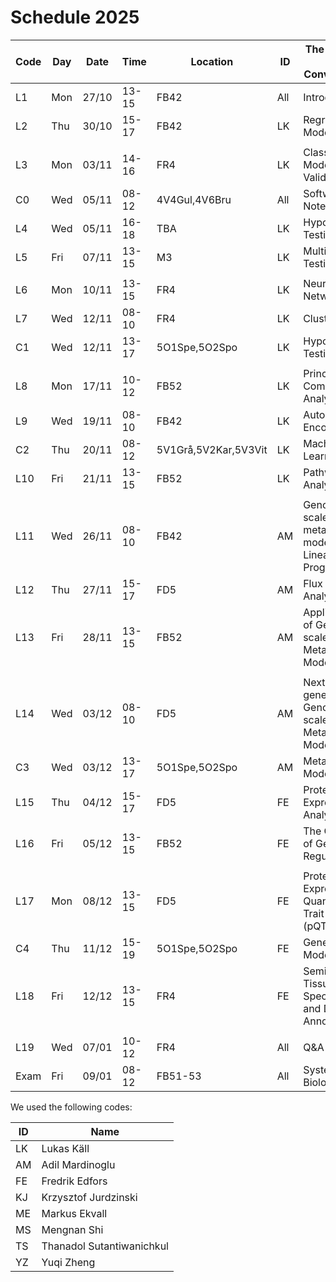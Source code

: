 # Schedule 2025

| Code | Day | Date | Time | Location | ID | The topic of the Convocation |
|------|-----|------|------|----------|----|---------------------------------|
| L1 | Mon | 27/10 | 13-15 | FB42 | All | Introduction |
| L2 | Thu | 30/10 | 15-17 | FB42 | LK | Regression Models |
| |  |  |  |  |  |  |
| L3 | Mon | 03/11 | 14-16 | FR4 | LK | Classification Models;   Validation |
| C0 | Wed | 05/11 | 08-12 | 4V4Gul,4V6Bru | All | Software and Notebooks |
| L4 | Wed | 05/11 | 16-18 | TBA | LK | Hypothesis Testing |
| L5 | Fri | 07/11 | 13-15 | M3 | LK | Multiple Testing |
| | | | | | | |
| L6 | Mon | 10/11 | 13-15 | FR4 | LK | Neural Networks |
| L7 | Wed | 12/11 | 08-10 | FR4 | LK | Clustering |
| C1 | Wed | 12/11 | 13-17 | 5O1Spe,5O2Spo | LK | Hypothesis Testing |
| | | | | | | |
| L8 | Mon | 17/11 | 10-12 | FB52 | LK | Principal Component Analysis |
| L9 | Wed | 19/11 | 08-10 | FB42 | LK | Auto Encoders |
| C2 | Thu | 20/11 | 08-12 | 5V1Grå,5V2Kar,5V3Vit| LK | Machine Learning |
| L10 | Fri | 21/11 | 13-15 | FB52 | LK | Pathway Analysis |
| | | | | | | |
| L11 | Wed | 26/11 | 08-10 | FB42 | AM | Genome-scale metabolic models and Linear Programming |
| L12 | Thu | 27/11 | 15-17 | FD5 | AM | Flux Balance Analysis |
| L13 | Fri | 28/11 | 13-15 | FB52 | AM | Application of Genome-scale Metabolic Models |
| | | | | | | |
| L14 | Wed | 03/12 | 08-10 | FD5 | AM | Next-generation Genome-scale Metabolic Modeling |
| C3 | Wed | 03/12 | 13-17 | 5O1Spe,5O2Spo | AM | Metabolic Modelling |
| L15 | Thu | 04/12 | 15-17 | FD5 | FE | Protein Expression Analysis |
| L16 | Fri | 05/12 | 13-15 | FB52 | FE | The Concept of Gene Regulation |
| | | | | | | |
| L17 | Mon | 08/12 | 13-15 | FD5 | FE | Protein Expression Quantitative Trait Loci (pQTL) |
| C4 | Thu | 11/12 | 15-19 | 5O1Spe,5O2Spo | FE | Gene Modelling |
| L18 | Fri | 12/12 | 13-15 | FR4 | FE | Seminar: Tissue Specificity and Data Annotation |
| | | | | | | |
| L19 | Wed | 07/01 | 10-12 | FR4 | All | Q&A |
| Exam | Fri | 09/01 | 08-12 | FB51-53 | All | Systems Biology |

We used the following codes:

 | ID | Name |
 |----|------|
 | LK | Lukas Käll |
 | AM | Adil Mardinoglu |
 | FE | Fredrik Edfors |
 | KJ | Krzysztof Jurdzinski |
 | ME | Markus Ekvall |
 | MS | Mengnan Shi |
 | TS | Thanadol Sutantiwanichkul |
 | YZ | Yuqi Zheng |
